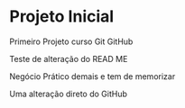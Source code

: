 # Projeto Inicial
 Primeiro Projeto curso Git GitHub

 Teste de alteração do READ ME

 Negócio Prático demais e tem de memorizar
 
Uma alteração direto do GitHub
